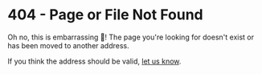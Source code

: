 <div class="container-xxl">
    <div class="row postcontent">
        <div class="col-12">
            <h1 class="mb-5">404 - Page or File Not Found</h1>
            <p>
                Oh no, this is embarrassing 🙈! The page you're looking for doesn't exist or has been moved to another address.
            </p>
            <p>If you think the address <code id="invalid-address"></code> should be valid, <a href="https://www.stride3d.net/contact/">let us know</a>.</p>
    <script>
        document.getElementById("invalid-address").innerHTML = window.location.href;
    </script>
        </div>
    </div>
</div>